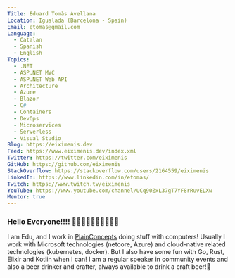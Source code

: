 ```yaml
---
Title: Eduard Tomàs Avellana
Location: Igualada (Barcelona - Spain)
Email: etomas@gmail.com
Language:
  - Catalan
  - Spanish
  - English
Topics:
  - .NET
  - ASP.NET MVC
  - ASP.NET Web API
  - Architecture
  - Azure
  - Blazor
  - C#
  - Containers
  - DevOps
  - Microservices
  - Serverless
  - Visual Studio
Blog: https://eiximenis.dev
Feed: https://www.eiximenis.dev/index.xml
Twitter: https://twitter.com/eiximenis
GitHub: https://github.com/eiximenis
StackOverflow: https://stackoverflow.com/users/2164559/eiximenis
LinkedIn: https://www.linkedin.com/in/etomas/
Twitch: https://www.twitch.tv/eiximenis
YouTube: https://www.youtube.com/channel/UCq90ZxL37gT7YF8rRuvELXw
Mentor: true
---
```

### Hello Everyone!!!! 👋👋👋👋👋👋👋👋👋👋

I am Edu, and I work in [PlainConcepts](https://www.plainconcepts.com/) doing stuff with computers!
Usually I work with Microsoft technologies (netcore, Azure) and cloud-native related technologies (kubernetes, docker). But I also have some fun with Go, Rust, Elixir and Kotlin when I can!
I am a regular speaker in community events and also a beer drinker and crafter, always available to drink a craft beer!🍺
